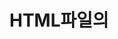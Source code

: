 # HTML파일의 <script> 태그의 위치
* <body> 태그의 최하단에 위치해야 한다.

브라우저의 동작방식은 HTML을 읽음 -> HTML을 파싱 -> DOM트리 생성 -> Render트리 생성 -> Display순 이다.

만일 <html>태그 중간에 <script>가 위치해 있다면, 브라우저 동작방식에 의해, 
1. html을 읽는 과정 중, <script>를 만나면서 중단 시점이 생겨, display에 표시되는 것이 지연된다.
2. 자바스크립트가 DOM트리가 생성되기 전, DOM의 조작을 시도할 수 있다.

즉, 위와 같은 문제를 해결 및 예방하기 위해 <body>태그 가장 하단에 <script>태그가 위치해 있는것이 바람직하다.

# 테스트
